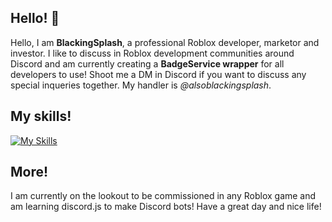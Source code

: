 ## Hello! 👋
Hello, I am <b>BlackingSplash</b>, a professional Roblox developer, marketor and investor. I like to discuss in Roblox development communities around Discord and am currently creating a <b>BadgeService wrapper</b> for all developers to use! Shoot me a DM in Discord if you want to discuss any special inqueries together. My handler is <i>@alsoblackingsplash</i>. 

## My skills!
[![My Skills](https://skillicons.dev/icons?i=js,html,css,wasm)](https://skillicons.dev)

## More!
I am currently on the lookout to be commissioned in any Roblox game and am learning discord.js to make Discord bots! Have a great day and nice life!
